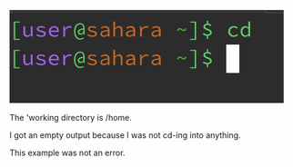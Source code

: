![Image](cd-no-command.png)

The 'working directory is /home.

I got an empty output because I was not cd-ing into anything.

This example was not an error.
